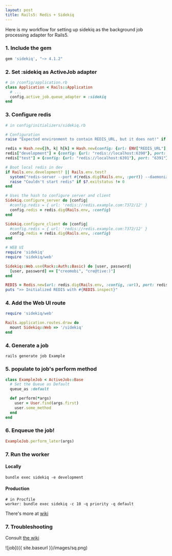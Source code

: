 ```yaml
---
layout: post
title: Rails5: Redis + Sidekiq
---
```

Here is my workflow for setting up sidekiq as the background job processing adapter for Rails5.  

### 1. Include the gem

```ruby
gem 'sidekiq', "~> 4.1.2"
```

### 2. Set :sidekiq as ActiveJob adapter

```ruby
# in /config/application.rb
class Application < Rails::Application
  # ...
  config.active_job.queue_adapter = :sidekiq
end
```

### 3. Configure redis

```ruby
# in config/initializers/sidekiq.rb

# Configuration
raise "Expected environment to contain REDIS_URL, but it does not!" if !(Rails.env.development? || Rails.env.test?) && ENV["REDIS_URL"].blank?

redis = Hash.new{|h, k| h[k] = Hash.new(config: {url: ENV["REDIS_URL"], port: URI.parse(ENV["REDIS_URL"]).port}) }
redis["development"] = {config: {url: "redis://localhost:6390"}, port: "6390"}
redis["test"] = {config: {url: "redis://localhost:6391"}, port: "6391"}

# Boot local redis in dev
if Rails.env.development? || Rails.env.test?
  system("redis-server --port #{redis.dig(Rails.env, :port)} --daemonize yes")
  raise "Couldn't start redis" if $?.exitstatus != 0
end

# Uses the hash to configure server and client
Sidekiq.configure_server do |config|
  #config.redis = { url: 'redis://redis.example.com:7372/12' }
  config.redis = redis.dig(Rails.env, :config)
end

Sidekiq.configure_client do |config|
  #config.redis = { url: 'redis://redis.example.com:7372/12' }
  config.redis = redis.dig(Rails.env, :config)
end

# WEB UI
require 'sidekiq'
require 'sidekiq/web'

Sidekiq::Web.use(Rack::Auth::Basic) do |user, password|
  [user, password] == ["creomobi", "cre@tive:)"]
end

REDIS = Redis.new(url: redis.dig(Rails.env, :config, :url), port: redis.dig(Rails.env, :config, :port))
puts ">> Initialized REDIS with #{REDIS.inspect}"
```

### 4. Add the Web UI route

```ruby
require 'sidekiq/web'

Rails.application.routes.draw do
  mount Sidekiq::Web => '/sidekiq'
end
```

### 4. Generate a job

```
rails generate job Example
```

### 5. populate to job's perform method

```ruby
class ExampleJob < ActiveJob::Base
  # Set the Queue as Default
  queue_as :default

  def perform(*args)
    user = User.find(args.first)
    user.some_method
  end
end
```

### 6. Enqueue the job!

```ruby
ExampleJob.perform_later(args)
```

### 7. Run the worker
#### Locally

```
bundle exec sidekiq -e development
```

#### Production

```
# in Procfile
worker: bundle exec sidekiq -c 10 -q priority -q default
```

There's more at [wiki](https://github.com/mperham/sidekiq/wiki/Advanced-Options)

### 7. Troubleshooting
Consult [the wiki](https://github.com/mperham/sidekiq/wiki/Active+Job)

![job]({{ site.baseurl }}/images/sq.png)
